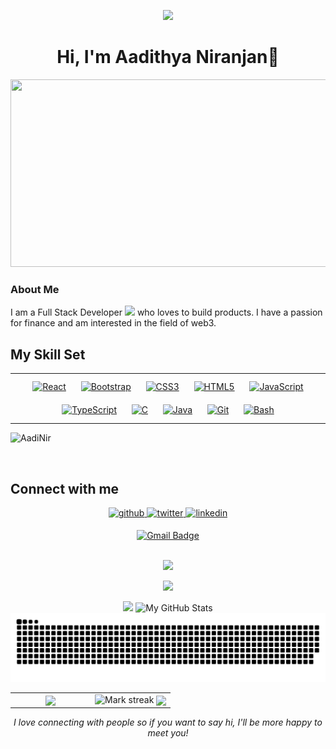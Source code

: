 <p align="center"><img src="https://media.giphy.com/media/M9gbBd9nbDrOTu1Mqx/giphy.gif" width="100"/></p>


<h1 align="center"> Hi, I'm Aadithya Niranjan👋</h1>




<p align="center"><img src="https://media.giphy.com/media/dWesBcTLavkZuG35MI/giphy.gif" width="600" height="300"/></p>

### About  Me

I am a Full Stack Developer <img src="https://media.giphy.com/media/WUlplcMpOCEmTGBtBW/giphy.gif" width="30"> who loves to build products. I have a passion for finance and am interested in the field of web3. 





## My Skill Set  
<table><tr><td valign="top" width="33%">


<div align="center">  
<a href="https://reactjs.org/" target="_blank"><img style="margin: 10px" src="https://profilinator.rishav.dev/skills-assets/react-original-wordmark.svg" alt="React" height="50" /></a>  
<a href="https://getbootstrap.com/docs/3.4/javascript/" target="_blank"><img style="margin: 10px" src="https://profilinator.rishav.dev/skills-assets/bootstrap-plain.svg" alt="Bootstrap" height="50" /></a>  
<a href="https://www.w3schools.com/css/" target="_blank"><img style="margin: 10px" src="https://profilinator.rishav.dev/skills-assets/css3-original-wordmark.svg" alt="CSS3" height="50" /></a>  
<a href="https://en.wikipedia.org/wiki/HTML5" target="_blank"><img style="margin: 10px" src="https://profilinator.rishav.dev/skills-assets/html5-original-wordmark.svg" alt="HTML5" height="50" /></a>  
<a href="https://www.javascript.com/" target="_blank"><img style="margin: 10px" src="https://profilinator.rishav.dev/skills-assets/javascript-original.svg" alt="JavaScript" height="50" /></a>  
<a href="https://www.typescriptlang.org/" target="_blank"><img style="margin: 10px" src="https://profilinator.rishav.dev/skills-assets/typescript-original.svg" alt="TypeScript" height="50" /></a>  
<a href="https://www.cprogramming.com/" target="_blank"><img style="margin: 10px" src="https://profilinator.rishav.dev/skills-assets/c-original.svg" alt="C" height="50" /></a>  
<a href="https://www.java.com/" target="_blank"><img style="margin: 10px" src="https://profilinator.rishav.dev/skills-assets/java-original-wordmark.svg" alt="Java" height="50" /></a>  
<a href="https://github.com/" target="_blank"><img style="margin: 10px" src="https://profilinator.rishav.dev/skills-assets/git-scm-icon.svg" alt="Git" height="50" /></a>  
<a href="https://www.gnu.org/software/bash/" target="_blank"><img style="margin: 10px" src="https://profilinator.rishav.dev/skills-assets/gnu_bash-icon.svg" alt="Bash" height="50" /></a>  
</div>


</td></tr></table>  
<p align="left"> <img src="https://komarev.com/ghpvc/?username=AadiNir&label=Profile%20views&color=0e75b6&style=flat" alt="AadiNir" /> </p>

<br/>  


## Connect with me  
<div align="center">
<a href="https://github.com/AadiNir" target="_blank">
<img src=https://img.shields.io/badge/github-%2324292e.svg?&style=for-the-badge&logo=github&logoColor=white alt=github style="margin-bottom: 5px;" />
</a>
<a href="https://x.com/StackMaverick" target="_blank">
<img src=https://img.shields.io/badge/twitter-%2300acee.svg?&style=for-the-badge&logo=twitter&logoColor=white alt=twitter style="margin-bottom: 5px;" />
</a>
<a href="https://www.linkedin.com/in/aadithya-niranjan-817103214" target="_blank">
<img src=https://img.shields.io/badge/linkedin-%231E77B5.svg?&style=for-the-badge&logo=linkedin&logoColor=white alt=linkedin style="margin-bottom: 5px;" />
</a> 

[![Gmail Badge](https://img.shields.io/badge/Gmail-D14836?style=for-the-badge&logo=gmail&logoColor=white)](mailto:aadiniranjan27@gmail.com)


<br/>  


<img src="https://github-readme-stats.vercel.app/api/top-langs?username=AadiNir&layout=compact"/>

[![](https://visitcount.itsvg.in/api?id=AadiNir&label=Profile%20Views&color=4&icon=0&pretty=true)](https://visitcount.itsvg.in)

<img src="https://github-readme-streak-stats.herokuapp.com/?user=AadiNr"/>

<picture>
  <source media="(prefers-color-scheme: dark)" srcset="https://github-profile-summary-cards.vercel.app/api/cards/profile-details?username=AadiNir&theme=nord_dark">
  <source media="(prefers-color-scheme: light)"srcset="https://github-profile-summary-cards.vercel.app/api/cards/profile-details?username=AadiNir&theme=nord_bright">
  <img alt="My GitHub Stats" src="https://github-profile-summary-cards.vercel.app/api/cards/profile-details?username=AadiNir&theme=nord_dark">
</picture>

<picture>
  <source media="(prefers-color-scheme: dark)" srcset="https://raw.githubusercontent.com/platane/platane/output/github-contribution-grid-snake-dark.svg">
  <source media="(prefers-color-scheme: light)" srcset="https://raw.githubusercontent.com/platane/platane/output/github-contribution-grid-snake.svg">
  <img alt="github contribution grid snake animation" src="https://raw.githubusercontent.com/platane/platane/output/github-contribution-grid-snake.svg">
</picture>

<table border="0">
<tr border="0">
<td width="50%" align="center">
<img align="center" src="https://github-readme-stats.anuraghazra1.vercel.app/api/top-langs/?username=AadiNir&theme=dark&hide_border=true&no-bg=true&no-frame=true&langs_count=10"/>
</td>

<td width="50%" align="center">
<img title="🔥 Get streak stats for your profile at git.io/streak-stats" alt="Mark streak" src="https://github-readme-streak-stats.herokuapp.com/?user=AadiNir&theme=dark&hide_border=true" />
<img align="center" src="https://github-readme-stats.anuraghazra1.vercel.app/api?username=AadiNir&show_icons=true&include_all_commits=true&theme=dark&hide_border=true&no-bg=true&no-frame=true" />
</td>
</tr>
</table>
  
                                                                                                                 
                                                                                     
<p align="center"><em>I love connecting with people so if you want to say hi, I'll be more  happy to meet you!</em></p>
<br>
